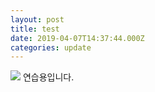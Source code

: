 ```yaml
---
layout: post
title: test
date: 2019-04-07T14:37:44.000Z
categories: update
---
```

<img src="/images/fulls/03.jpg" class="fit image">
연습용입니다.
